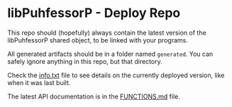 
# libPuhfessorP - Deploy Repo

This repo should (hopefully) always contain the latest version of the libPuhfessorP shared object,
to be linked with your programs.

All generated artifacts should be in a folder named `generated`.
You can safely ignore anything in this repo, but that directory.

Check the [info.txt](generated/info.txt) file to see details on the currently deployed version, like when it was last built.

The latest API documentation is in the [FUNCTIONS.md](generated/FUNCTIONS.md) file.
